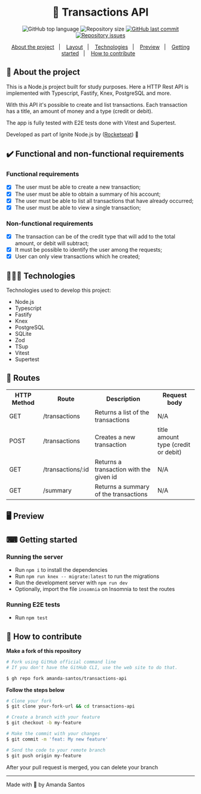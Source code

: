 <h1 align="center">
  💸 Transactions API
</h1>

<p align="center">
  <img alt="GitHub top language" src="https://img.shields.io/github/languages/top/amanda-santos/transactions-api">

  <img alt="Repository size" src="https://img.shields.io/github/repo-size/amanda-santos/transactions-api">

  <a href="https://github.com/amanda-santos/transactions-api/commits/master">
    <img alt="GitHub last commit" src="https://img.shields.io/github/last-commit/amanda-santos/transactions-api">
  </a>

  <a href="https://github.com/amanda-santos/transactions-api/issues">
    <img alt="Repository issues" src="https://img.shields.io/github/issues/amanda-santos/transactions-api">
  </a>
</p>

<p align="center">
  <a href="#-about-the-project">About the project</a>&nbsp;&nbsp;&nbsp;|&nbsp;&nbsp;&nbsp;
  <a href="#-layout">Layout</a>&nbsp;&nbsp;&nbsp;|&nbsp;&nbsp;&nbsp;
  <a href="#-technologies">Technologies</a>&nbsp;&nbsp;&nbsp;|&nbsp;&nbsp;&nbsp;
  <a href="#-preview">Preview</a>&nbsp;&nbsp;&nbsp;|&nbsp;&nbsp;&nbsp;
  <a href="#-getting-started">Getting started</a>&nbsp;&nbsp;&nbsp;|&nbsp;&nbsp;&nbsp;
  <a href="#-how-to-contribute">How to contribute</a>&nbsp;&nbsp;&nbsp;
</p>

## 📝 About the project

<p>This is a Node.js project built for study purposes. Here a HTTP Rest API is implemented with Typescript, Fastify, Knex, PostgreSQL and more.</p>

<p>With this API it's possible to create and list transactions. Each transaction has a title, an amount of money and a type (credit or debit).</p>

<p>The app is fully tested with E2E tests done with Vitest and Supertest.</p>

<p>Developed as part of Ignite Node.js by (<a href="https://www.rocketseat.com.br/">Rocketseat</a>) 🚀</p>

## ✔️ Functional and non-functional requirements

### Functional requirements

- [x] The user must be able to create a new transaction;
- [x] The user must be able to obtain a summary of his account;
- [x] The user must be able to list all transactions that have already occurred;
- [x] The user must be able to view a single transaction;

### Non-functional requirements

- [x] The transaction can be of the credit type that will add to the total amount, or debit will subtract;
- [x] It must be possible to identify the user among the requests;
- [x] User can only view transactions which he created;

## 👩🏻‍💻 Technologies

Technologies used to develop this project:

- Node.js
- Typescript
- Fastify
- Knex
- PostgreSQL
- SQLite
- Zod
- TSup
- Vitest
- Supertest

## 🚃 Routes

<table>
  <tr>
    <th>HTTP Method</th>
    <th>Route</th>
    <th>Description</th>
    <th>Request body</th>
  </tr>

  <tr>
    <td>GET</td>
    <td>/transactions</td>
    <td>Returns a list of the transactions</td>
    <td>N/A</td>
  </tr>

  <tr>
    <td>POST</td>
    <td>/transactions</td>
    <td>Creates a new transaction</td>
    <td>
      title
      <br />
      amount
      <br />
      type (credit or debit)
    </td>
  </tr>

  <tr>
    <td>GET</td>
    <td>/transactions/:id</td>
    <td>Returns a transaction with the given id</td>
    <td>N/A</td>
  </tr>

  <tr>
    <td>GET</td>
    <td>/summary</td>
    <td>Returns a summary of the transactions</td>
    <td>N/A</td>
  </tr>
</table>

## 🖥 Preview



## ⌨ Getting started

### Running the server

- Run `npm i` to install the dependencies
- Run `npm run knex -- migrate:latest` to run the migrations
- Run the development server with `npm run dev`
- Optionally, import the file `insomnia` on Insomnia to test the routes

### Running E2E tests

- Run `npm test`

## 🤔 How to contribute

**Make a fork of this repository**

```bash
# Fork using GitHub official command line
# If you don't have the GitHub CLI, use the web site to do that.

$ gh repo fork amanda-santos/transactions-api
```

**Follow the steps below**

```bash
# Clone your fork
$ git clone your-fork-url && cd transactions-api

# Create a branch with your feature
$ git checkout -b my-feature

# Make the commit with your changes
$ git commit -m 'feat: My new feature'

# Send the code to your remote branch
$ git push origin my-feature
```

After your pull request is merged, you can delete your branch

---

Made with 💚 by Amanda Santos
